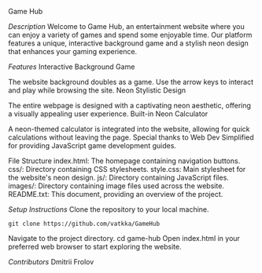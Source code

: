 Game Hub 

*Description*
Welcome to Game Hub, an entertainment website where you can enjoy a variety of games and spend some enjoyable time. Our platform features a unique, interactive background game and a stylish neon design that enhances your gaming experience.

*Features*
Interactive Background Game

The website background doubles as a game. Use the arrow keys to interact and play while browsing the site.
Neon Stylistic Design

The entire webpage is designed with a captivating neon aesthetic, offering a visually appealing user experience.
Built-in Neon Calculator

A neon-themed calculator is integrated into the website, allowing for quick calculations without leaving the page.
Special thanks to Web Dev Simplified for providing JavaScript game development guides.

File Structure
index.html: The homepage containing navigation buttons.
css/: Directory containing CSS stylesheets.
style.css: Main stylesheet for the website's neon design.
js/: Directory containing JavaScript files.
images/: Directory containing image files used across the website.
README.txt: This document, providing an overview of the project.

*Setup Instructions*
Clone the repository to your local machine.

	git clone https://github.com/vatkka/GameHub
Navigate to the project directory.
	cd game-hub
Open index.html in your preferred web browser to start exploring the website.

*Contributors*
Dmitrii Frolov
